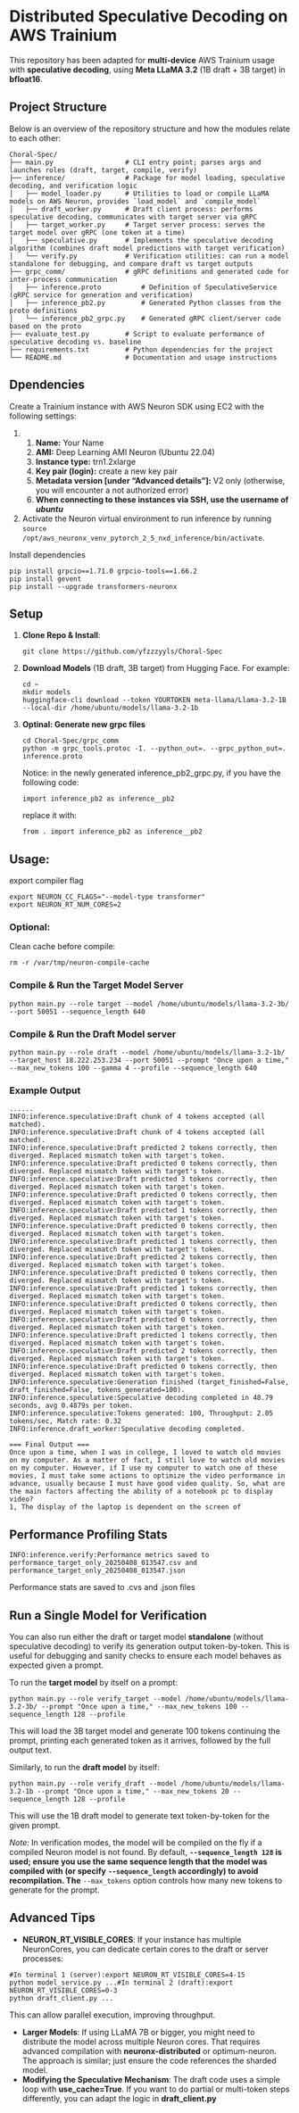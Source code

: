 # Distributed Speculative Decoding on AWS Trainium

This repository has been adapted for **multi-device** AWS Trainium usage with **speculative decoding**, using **Meta LLaMA 3.2** (1B draft + 3B target) in **bfloat16**.

## Project Structure

Below is an overview of the repository structure and how the modules relate to each other:

```
Choral-Spec/
├── main.py                  # CLI entry point; parses args and launches roles (draft, target, compile, verify)
├── inference/               # Package for model loading, speculative decoding, and verification logic
│   ├── model_loader.py      # Utilities to load or compile LLaMA models on AWS Neuron, provides `load_model` and `compile_model`
│   ├── draft_worker.py      # Draft client process: performs speculative decoding, communicates with target server via gRPC
│   ├── target_worker.py     # Target server process: serves the target model over gRPC (one token at a time)
│   ├── speculative.py       # Implements the speculative decoding algorithm (combines draft model predictions with target verification)
│   └── verify.py            # Verification utilities: can run a model standalone for debugging, and compare draft vs target outputs
├── grpc_comm/               # gRPC definitions and generated code for inter-process communication
│   ├── inference.proto          # Definition of SpeculativeService (gRPC service for generation and verification)
│   ├── inference_pb2.py         # Generated Python classes from the proto definitions
│   └── inference_pb2_grpc.py    # Generated gRPC client/server code based on the proto
├── evaluate_test.py         # Script to evaluate performance of speculative decoding vs. baseline
├── requirements.txt         # Python dependencies for the project
└── README.md                # Documentation and usage instructions

```

## Dpendencies

Create a Trainium instance with AWS Neuron SDK using EC2 with the following settings:

1. 1. **Name:** Your Name
   2. **AMI:** Deep Learning AMI Neuron (Ubuntu 22.04)
   3. **Instance type:** trn1.2xlarge
   4. **Key pair (login):** create a new key pair
   5. **Metadata version [under “Advanced details”]:** V2 only (otherwise, you will encounter a not authorized error)
   6. **When connecting to these instances via SSH, use the username of *ubuntu***
2. Activate the Neuron virtual environment to run inference by running `source /opt/aws_neuronx_venv_pytorch_2_5_nxd_inference/bin/activate`.

Install dependencies

```
pip install grpcio==1.71.0 grpcio-tools==1.66.2
pip install gevent
pip install --upgrade transformers-neuronx
```

## Setup

1. **Clone Repo & Install**:

   ```
   git clone https://github.com/yfzzzyyls/Choral-Spec
   ```
2. **Download Models** (1B draft, 3B target) from Hugging Face. For example:

   ```
   cd ~
   mkdir models
   huggingface-cli download --token YOURTOKEN meta-llama/Llama-3.2-1B --local-dir /home/ubuntu/models/llama-3.2-1b
   ```
3. **Optinal: Generate new grpc files**

   ```
   cd Choral-Spec/grpc_comm
   python -m grpc_tools.protoc -I. --python_out=. --grpc_python_out=. inference.proto
   ```

   Notice: in the newly generated inference_pb2_grpc.py, if you have the following code:

   ```
   import inference_pb2 as inference__pb2
   ```

   replace it with:

   ```
   from . import inference_pb2 as inference__pb2
   ```

## **Usage:**

export compiler flag

```
export NEURON_CC_FLAGS="--model-type transformer"
export NEURON_RT_NUM_CORES=2
```

### **Optional:**

Clean cache before compile:

```
rm -r /var/tmp/neuron-compile-cache
```

### **Compile & Run the Target Model Server**

```
python main.py --role target --model /home/ubuntu/models/llama-3.2-3b/ --port 50051 --sequence_length 640
```

### **Compile & Run the Draft Model server**

```
python main.py --role draft --model /home/ubuntu/models/llama-3.2-1b/ --target_host 18.222.253.234 --port 50051 --prompt "Once upon a time," --max_new_tokens 100 --gamma 4 --profile --sequence_length 640
```

### **Example Output**

```
......
INFO:inference.speculative:Draft chunk of 4 tokens accepted (all matched).
INFO:inference.speculative:Draft chunk of 4 tokens accepted (all matched).
INFO:inference.speculative:Draft predicted 2 tokens correctly, then diverged. Replaced mismatch token with target's token.
INFO:inference.speculative:Draft predicted 0 tokens correctly, then diverged. Replaced mismatch token with target's token.
INFO:inference.speculative:Draft predicted 3 tokens correctly, then diverged. Replaced mismatch token with target's token.
INFO:inference.speculative:Draft predicted 0 tokens correctly, then diverged. Replaced mismatch token with target's token.
INFO:inference.speculative:Draft predicted 1 tokens correctly, then diverged. Replaced mismatch token with target's token.
INFO:inference.speculative:Draft predicted 0 tokens correctly, then diverged. Replaced mismatch token with target's token.
INFO:inference.speculative:Draft predicted 1 tokens correctly, then diverged. Replaced mismatch token with target's token.
INFO:inference.speculative:Draft predicted 2 tokens correctly, then diverged. Replaced mismatch token with target's token.
INFO:inference.speculative:Draft predicted 0 tokens correctly, then diverged. Replaced mismatch token with target's token.
INFO:inference.speculative:Draft predicted 1 tokens correctly, then diverged. Replaced mismatch token with target's token.
INFO:inference.speculative:Draft predicted 0 tokens correctly, then diverged. Replaced mismatch token with target's token.
INFO:inference.speculative:Draft predicted 0 tokens correctly, then diverged. Replaced mismatch token with target's token.
INFO:inference.speculative:Draft predicted 1 tokens correctly, then diverged. Replaced mismatch token with target's token.
INFO:inference.speculative:Draft predicted 2 tokens correctly, then diverged. Replaced mismatch token with target's token.
INFO:inference.speculative:Draft predicted 0 tokens correctly, then diverged. Replaced mismatch token with target's token.
INFO:inference.speculative:Generation finished (target_finished=False, draft_finished=False, tokens_generated=100).
INFO:inference.speculative:Speculative decoding completed in 48.79 seconds, avg 0.4879s per token.
INFO:inference.speculative:Tokens generated: 100, Throughput: 2.05 tokens/sec, Match rate: 0.32
INFO:inference.draft_worker:Speculative decoding completed.

=== Final Output ===
Once upon a time, when I was in college, I loved to watch old movies on my computer. As a matter of fact, I still love to watch old movies on my computer. However, if I use my computer to watch one of these movies, I must take some actions to optimize the video performance in advance, usually because I must have good video quality. So, what are the main factors affecting the ability of a notebook pc to display video?
1, The display of the laptop is dependent on the screen of
```

## **Performance Profiling Stats**

```
INFO:inference.verify:Performance metrics saved to performance_target_only_20250408_013547.csv and performance_target_only_20250408_013547.json
```

Performance stats are saved to .cvs and .json files

## **Run a Single Model for Verification**

You can also run either the draft or target model **standalone** (without speculative decoding) to verify its generation output token-by-token. This is useful for debugging and sanity checks to ensure each model behaves as expected given a prompt.

To run the **target model** by itself on a prompt:

```
python main.py --role verify_target --model /home/ubuntu/models/llama-3.2-3b/ --prompt "Once upon a time," --max_new_tokens 100 --sequence_length 128 --profile
```

This will load the 3B target model and generate 100 tokens continuing the prompt, printing each generated token as it arrives, followed by the full output text.

Similarly, to run the **draft model** by itself:

```
python main.py --role verify_draft --model /home/ubuntu/models/llama-3.2-1b --prompt "Once upon a time," --max_new_tokens 20 --sequence_length 128 --profile
```

This will use the 1B draft model to generate text token-by-token for the given prompt.

*Note:* In verification modes, the model will be compiled on the fly if a compiled Neuron model is not found. By default, **`--sequence_length 128` is used; ensure you use the same sequence length that the model was compiled with (or specify** **`--sequence_length` accordingly) to avoid recompilation. The** `--max_tokens` option controls how many new tokens to generate for the prompt.

## **Advanced Tips**

* **NEURON_RT_VISIBLE_CORES**: If your instance has multiple NeuronCores, you can dedicate certain cores to the draft or server processes:

```
#In terminal 1 (server):export NEURON_RT_VISIBLE_CORES=4-15
python model_service.py ...#In terminal 2 (draft):export NEURON_RT_VISIBLE_CORES=0-3
python draft_client.py ...
```

This can allow parallel execution, improving throughput.

* **Larger Models**: If using LLaMA 7B or bigger, you might need to distribute the model across multiple Neuron cores. That requires advanced compilation with **neuronx-distributed** or optimum-neuron. The approach is similar; just ensure the code references the sharded model.
* **Modifying the Speculative Mechanism**: The draft code uses a simple loop with **use_cache=True**. If you want to do partial or multi-token steps differently, you can adapt the logic in **draft_client.py**

